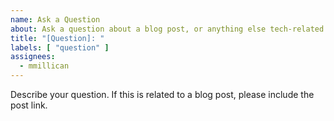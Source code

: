 ```yaml
---
name: Ask a Question
about: Ask a question about a blog post, or anything else tech-related
title: "[Question]: "
labels: [ "question" ]
assignees:
  - mmillican
---
```


Describe your question. If this is related to a blog post, please include the post link.
